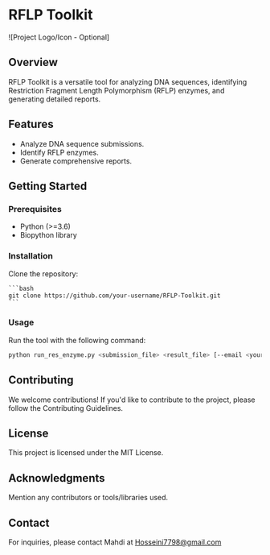 # RFLP Toolkit

![Project Logo/Icon - Optional]

## Overview

RFLP Toolkit is a versatile tool for analyzing DNA sequences, identifying Restriction Fragment Length Polymorphism (RFLP) enzymes, and generating detailed reports.

## Features

- Analyze DNA sequence submissions.
- Identify RFLP enzymes.
- Generate comprehensive reports.

## Getting Started

### Prerequisites

- Python (>=3.6)
- Biopython library

### Installation

Clone the repository:

    ```bash
    git clone https://github.com/your-username/RFLP-Toolkit.git
    ```

### Usage

Run the tool with the following command:

```bash
python run_res_enzyme.py <submission_file> <result_file> [--email <your_email>]
```

## Contributing
We welcome contributions! If you'd like to contribute to the project, please follow the Contributing Guidelines.

## License
This project is licensed under the MIT License.

## Acknowledgments
Mention any contributors or tools/libraries used.

## Contact
For inquiries, please contact Mahdi at Hosseini7798@gmail.com


